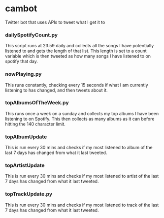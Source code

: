 # cambot
Twitter bot that uses APIs to tweet what I get it to

### dailySpotifyCount.py 

This script runs at 23.59 daily and collects all the songs I have potentially listened to and gets the length of that list. This length is set to a count variable which is then tweeted as how many songs I have listened to on spotify that day.

### nowPlaying.py 

This runs constantly, checking every 15 seconds if what I am currently listening to has changed, and then tweets about it.

### topAlbumsOfTheWeek.py

This runs once a week on a sunday and collects my top albums I have been listening to on Spotify. This then collects as many albums as it can before hitting the 140 character limit.

### topAlbumUpdate

This is run every 30 mins and checks if my most listened to album of the last 7 days has changed from what it last tweeted.

### topArtistUpdate

This is run every 30 mins and checks if my most listened to artist of the last 7 days has changed from what it last tweeted.

### topTrackUpdate.py

This is run every 30 mins and checks if my most listened to track of the last 7 days has changed from what it last tweeted.
